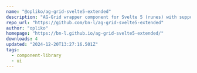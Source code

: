 ```yaml
---
name: "@opliko/ag-grid-svelte5-extended"
description: "AG-Grid wrapper component for Svelte 5 (runes) with support for Svelte components as cell renderers, reactive data updates, and enhanced performance"
repo_url: "https://github.com/bn-l/ag-grid-svelte5-extended"
author: "opliko"
homepage: "https://bn-l.github.io/ag-grid-svelte5-extended/"
downloads: 4
updated: "2024-12-20T13:27:16.501Z"
tags: 
  - component-library
  - ui
---
```

